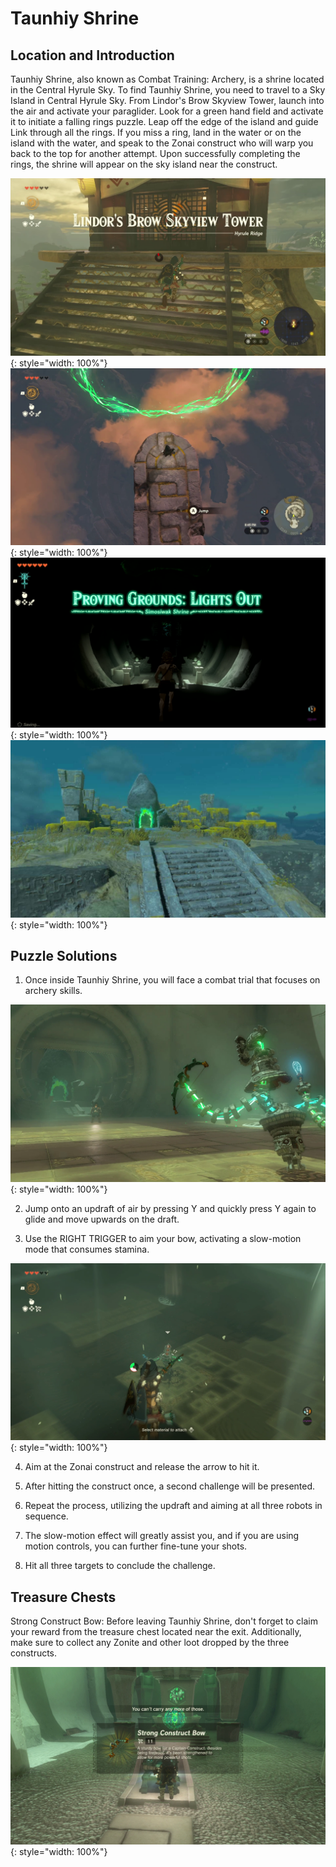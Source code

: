 # Taunhiy Shrine

## Location and Introduction

Taunhiy Shrine, also known as Combat Training: Archery, is a shrine located in the Central Hyrule Sky. To find Taunhiy Shrine, you need to travel to a Sky Island in Central Hyrule Sky. From Lindor's Brow Skyview Tower, launch into the air and activate your paraglider. Look for a green hand field and activate it to initiate a falling rings puzzle. Leap off the edge of the island and guide Link through all the rings. If you miss a ring, land in the water or on the island with the water, and speak to the Zonai construct who will warp you back to the top for another attempt. Upon successfully completing the rings, the shrine will appear on the sky island near the construct.

![](../images/Taunhiy-0.png){: style="width: 100%"}
![](../images/Taunhiy-1.png){: style="width: 100%"}
![](../images/Taunhiy-2.png){: style="width: 100%"}
![](../images/Taunhiy-3.jpg){: style="width: 100%"}

## Puzzle Solutions


1. Once inside Taunhiy Shrine, you will face a combat trial that focuses on archery skills.

![](../images/Taunhiy-4.png){: style="width: 100%"}

2. Jump onto an updraft of air by pressing Y and quickly press Y again to glide and move upwards on the draft.

3. Use the RIGHT TRIGGER to aim your bow, activating a slow-motion mode that consumes stamina.

![](../images/Taunhiy-5.png){: style="width: 100%"}

4. Aim at the Zonai construct and release the arrow to hit it.

5. After hitting the construct once, a second challenge will be presented.

6. Repeat the process, utilizing the updraft and aiming at all three robots in sequence.

7. The slow-motion effect will greatly assist you, and if you are using motion controls, you can further fine-tune your shots.

8. Hit all three targets to conclude the challenge.

## Treasure Chests

Strong Construct Bow: Before leaving Taunhiy Shrine, don't forget to claim your reward from the treasure chest located near the exit. Additionally, make sure to collect any Zonite and other loot dropped by the three constructs.

![](../images/Taunhiy-6.png){: style="width: 100%"}
